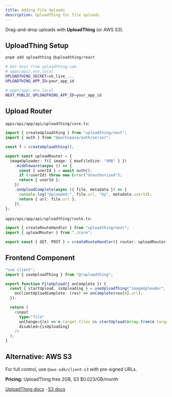 ```yaml
---
title: Adding File Uploads
description: UploadThing for file uploads
---
```


Drag-and-drop uploads with **UploadThing** (or AWS S3).

## UploadThing Setup

```bash
pnpm add uploadthing @uploadthing/react

# Get keys from uploadthing.com
# apps/api/.env.local
UPLOADTHING_SECRET=sk_live_...
UPLOADTHING_APP_ID=your_app_id

# apps/app/.env.local
NEXT_PUBLIC_UPLOADTHING_APP_ID=your_app_id
```

## Upload Router

`apps/api/app/api/uploadthing/core.ts`:

```typescript
import { createUploadthing } from "uploadthing/next";
import { auth } from "@workspace/auth/server";

const f = createUploadthing();

export const uploadRouter = {
  imageUploader: f({ image: { maxFileSize: "4MB" } })
    .middleware(async () => {
      const { userId } = await auth();
      if (!userId) throw new Error("Unauthorized");
      return { userId };
    })
    .onUploadComplete(async ({ file, metadata }) => {
      console.log("Uploaded:", file.url, "by", metadata.userId);
      return { url: file.url };
    }),
};
```

`apps/api/app/api/uploadthing/route.ts`:

```typescript
import { createRouteHandler } from "uploadthing/next";
import { uploadRouter } from "./core";

export const { GET, POST } = createRouteHandler({ router: uploadRouter });
```

## Frontend Component

```typescript
"use client";
import { useUploadThing } from "@/uploadthing";

export function FileUpload({ onComplete }) {
  const { startUpload, isUploading } = useUploadThing("imageUploader", {
    onClientUploadComplete: (res) => onComplete(res[0].url),
  });

  return (
    <input
      type="file"
      onChange={(e) => e.target.files && startUpload(Array.from(e.target.files))}
      disabled={isUploading}
    />
  );
}
```

## Alternative: AWS S3

For full control, use `@aws-sdk/client-s3` with pre-signed URLs.

**Pricing:** UploadThing free 2GB, S3 $0.023/GB/month

[UploadThing docs](https://docs.uploadthing.com) · [S3 docs](https://docs.aws.amazon.com/s3)
